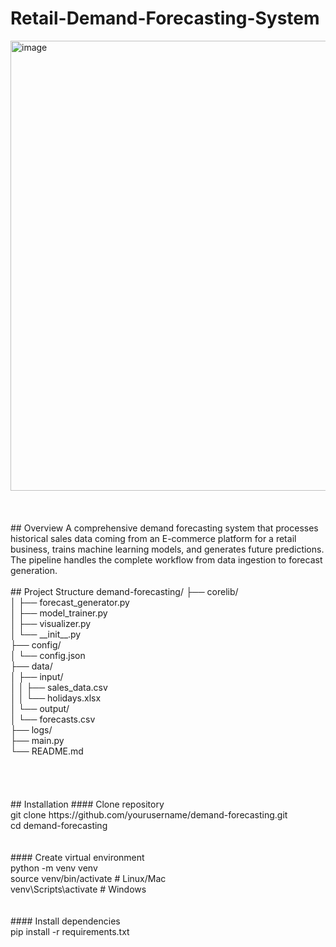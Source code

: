 # Retail-Demand-Forecasting-System
<img width="1280" height="720" alt="image" src="https://github.com/user-attachments/assets/f979ff00-abdc-476c-bc32-7d65ad83f410" />
<br>
<br>
<br>
<br>
## Overview
A comprehensive demand forecasting system that processes historical sales data coming from an E-commerce platform for a retail business, trains machine learning models, and generates future predictions. The pipeline handles the complete workflow from data ingestion to forecast generation.
<br>
<br>
## Project Structure
demand-forecasting/
├── corelib/<br>                   
│   ├── forecast_generator.py <br> 
│   ├── model_trainer.py    <br>   
│   ├── visualizer.py  <br>        
│   └── __init__.py  <br>          
├── config/<br>
│   └── config.json <br>          
├── data/       <br>             
│   ├── input/ <br>              
│   │   ├── sales_data.csv <br>   
│   │   └── holidays.xlsx <br>    
│   └── output/    <br>          
│       └── forecasts.csv   <br>  
├── logs/    <br>                 
├── main.py  <br>                 
└── README.md   <br>    
<br>
<br>
<br>
<br>
## Installation
#### Clone repository<br>
git clone https://github.com/yourusername/demand-forecasting.git<br>
cd demand-forecasting<br>
<br><br>
#### Create virtual environment<br>
python -m venv venv<br>
source venv/bin/activate  # Linux/Mac<br>
venv\Scripts\activate  # Windows<br>
<br><br>
#### Install dependencies<br>
pip install -r requirements.txt

